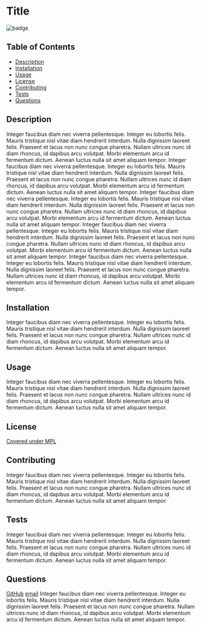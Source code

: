 # Title

![badge](https://img.shields.io/badge/license-Mozilla-blueviolet)

## Table of Contents
*  [Description](#description)
*  [Installation](#installation)
*  [Usage](#usage)
*  [License](#license)
*  [Contributing](#contributing)
*  [Tests](#tests)
*  [Questions](#questions)

## Description
Integer faucibus diam nec viverra pellentesque. Integer eu lobortis felis. Mauris tristique nisl vitae diam hendrerit interdum. Nulla dignissim laoreet felis. Praesent et lacus non nunc congue pharetra. Nullam ultrices nunc id diam rhoncus, id dapibus arcu volutpat. Morbi elementum arcu id fermentum dictum. Aenean luctus nulla sit amet aliquam tempor.
Integer faucibus diam nec viverra pellentesque. Integer eu lobortis felis. Mauris tristique nisl vitae diam hendrerit interdum. Nulla dignissim laoreet felis. Praesent et lacus non nunc congue pharetra. Nullam ultrices nunc id diam rhoncus, id dapibus arcu volutpat. Morbi elementum arcu id fermentum dictum. Aenean luctus nulla sit amet aliquam tempor.
Integer faucibus diam nec viverra pellentesque. Integer eu lobortis felis. Mauris tristique nisl vitae diam hendrerit interdum. Nulla dignissim laoreet felis. Praesent et lacus non nunc congue pharetra. Nullam ultrices nunc id diam rhoncus, id dapibus arcu volutpat. Morbi elementum arcu id fermentum dictum. Aenean luctus nulla sit amet aliquam tempor.
Integer faucibus diam nec viverra pellentesque. Integer eu lobortis felis. Mauris tristique nisl vitae diam hendrerit interdum. Nulla dignissim laoreet felis. Praesent et lacus non nunc congue pharetra. Nullam ultrices nunc id diam rhoncus, id dapibus arcu volutpat. Morbi elementum arcu id fermentum dictum. Aenean luctus nulla sit amet aliquam tempor.
Integer faucibus diam nec viverra pellentesque. Integer eu lobortis felis. Mauris tristique nisl vitae diam hendrerit interdum. Nulla dignissim laoreet felis. Praesent et lacus non nunc congue pharetra. Nullam ultrices nunc id diam rhoncus, id dapibus arcu volutpat. Morbi elementum arcu id fermentum dictum. Aenean luctus nulla sit amet aliquam tempor.

## Installation
Integer faucibus diam nec viverra pellentesque. Integer eu lobortis felis. Mauris tristique nisl vitae diam hendrerit interdum. Nulla dignissim laoreet felis. Praesent et lacus non nunc congue pharetra. Nullam ultrices nunc id diam rhoncus, id dapibus arcu volutpat. Morbi elementum arcu id fermentum dictum. Aenean luctus nulla sit amet aliquam tempor.

## Usage
Integer faucibus diam nec viverra pellentesque. Integer eu lobortis felis. Mauris tristique nisl vitae diam hendrerit interdum. Nulla dignissim laoreet felis. Praesent et lacus non nunc congue pharetra. Nullam ultrices nunc id diam rhoncus, id dapibus arcu volutpat. Morbi elementum arcu id fermentum dictum. Aenean luctus nulla sit amet aliquam tempor.

## License
[Covered under MPL](https://opensource.org/licenses/MPL-2.0)

## Contributing
Integer faucibus diam nec viverra pellentesque. Integer eu lobortis felis. Mauris tristique nisl vitae diam hendrerit interdum. Nulla dignissim laoreet felis. Praesent et lacus non nunc congue pharetra. Nullam ultrices nunc id diam rhoncus, id dapibus arcu volutpat. Morbi elementum arcu id fermentum dictum. Aenean luctus nulla sit amet aliquam tempor.

## Tests
Integer faucibus diam nec viverra pellentesque. Integer eu lobortis felis. Mauris tristique nisl vitae diam hendrerit interdum. Nulla dignissim laoreet felis. Praesent et lacus non nunc congue pharetra. Nullam ultrices nunc id diam rhoncus, id dapibus arcu volutpat. Morbi elementum arcu id fermentum dictum. Aenean luctus nulla sit amet aliquam tempor.

## Questions
[GitHub](https://github.com/pamela21)
[email](mailto:pamelac021@gmail.com)
Integer faucibus diam nec viverra pellentesque. Integer eu lobortis felis. Mauris tristique nisl vitae diam hendrerit interdum. Nulla dignissim laoreet felis. Praesent et lacus non nunc congue pharetra. Nullam ultrices nunc id diam rhoncus, id dapibus arcu volutpat. Morbi elementum arcu id fermentum dictum. Aenean luctus nulla sit amet aliquam tempor.